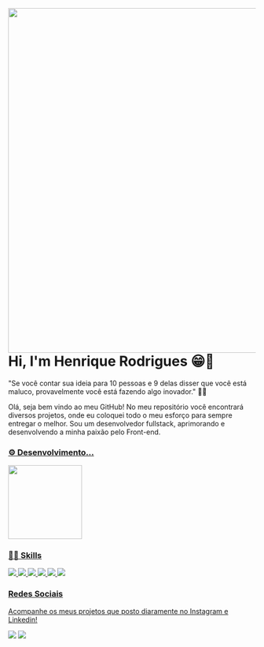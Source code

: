  <img align="right" height="700em" src="https://user-images.githubusercontent.com/79226722/200620439-8d062341-1db3-4cd5-b2fe-2ba02cdaf812.png"/>

  <h1> Hi, I'm Henrique Rodrigues 😁🖖 </h1>
  
  "Se você contar sua ideia para 10 pessoas e 9 delas disser que você está maluco, provavelmente você está fazendo algo inovador." 🗿🍷


  Olá, seja bem vindo ao meu GitHub! No meu repositório você encontrará diversos projetos, onde eu coloquei todo o meu esforço para sempre entregar o melhor. Sou um desenvolvedor fullstack, aprimorando e desenvolvendo a minha paixão pelo Front-end.
  <br>
  
  <a href="https://github.com/Krissafff">


  <div>
  <h3>⚙ Desenvolvimento...</h3>
  <img height="150em" align="center" src=""/>
  <br/>
  </div>
  
  
  <div>
  <h3>🧑‍💻 Skills</h3>
  <img src='https://img.shields.io/badge/HTML5-E34F26?style=for-the-badge&logo=html5&logoColor=white'/>
  <img src='https://img.shields.io/badge/CSS3-1572B6?style=for-the-badge&logo=css3&logoColor=white'/>
  <img src='https://img.shields.io/badge/Sass-CC6699?style=for-the-badge&logo=sass&logoColor=white'/>
  <img src='https://img.shields.io/badge/JavaScript-F7DF1E?style=for-the-badge&logo=javascript&logoColor=black'/>
  <img src='https://img.shields.io/badge/React-20232A?style=for-the-badge&logo=react&logoColor=61DAFB'/>
  <img src='https://img.shields.io/badge/Figma-F24E1E?style=for-the-badge&logo=figma&logoColor=white'/>
  </div>
  
  
  
  <div>
  <h3>Redes Sociais</h3>
  <p> Acompanhe os meus projetos que posto diaramente no Instagram e Linkedin!</p>
  <a href="https://www.instagram.com/hen_fitdev/"> <img src='https://img.shields.io/badge/Instagram-E4405F?style=for-the-badge&logo=instagram&logoColor=white'/></a>
  <a href="https://www.instagram.com/hen_fitdev/"> <img src='https://img.shields.io/badge/LinkedIn-0077B5?style=for-the-badge&logo=linkedin&logoColor=white'/></a>
  </div>

 
